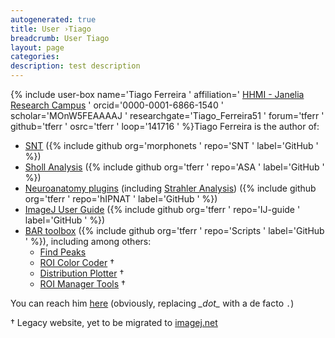```yaml
---
autogenerated: true
title: User ›Tiago
breadcrumb: User Tiago
layout: page
categories: 
description: test description
---
```


{% include user-box name='Tiago Ferreira ' affiliation=' [HHMI - Janelia Research Campus](https://www.janelia.org/) ' orcid='0000-0001-6866-1540 ' scholar='MOnW5FEAAAAJ ' researchgate='Tiago\_Ferreira51 ' forum='tferr ' github='tferr ' osrc='tferr ' loop='141716 ' %}Tiago Ferreira is the author of:

  - [SNT](SNT "wikilink") ({% include github org='morphonets ' repo='SNT ' label='GitHub ' %})
  - [Sholl Analysis](Sholl_Analysis "wikilink") ({% include github org='tferr ' repo='ASA ' label='GitHub ' %})
  - [Neuroanatomy plugins](Neuroanatomy "wikilink") (including [Strahler Analysis](Strahler_Analysis "wikilink")) ({% include github org='tferr ' repo='hIPNAT ' label='GitHub ' %})
  - [ImageJ User Guide](https://imagej.nih.gov/ij/docs/guide/) ({% include github org='tferr ' repo='IJ-guide ' label='GitHub ' %})
  - [BAR toolbox](BAR "wikilink") ({% include github org='tferr ' repo='Scripts ' label='GitHub ' %}), including among others:
      - [Find Peaks](Find_Peaks "wikilink")
      - [ROI Color Coder](https://imagejdocu.tudor.lu/doku.php?id=macro:roi_color_coder) †
      - [Distribution Plotter](https://imagejdocu.tudor.lu/doku.php?id=macro:distribution_plotter) †
      - [ROI Manager Tools](https://imagej.nih.gov/ij/plugins/roi-manager-tools/) †

You can reach him [here](mailto_tiago_dot_tferr_at_gmail_dot_com) (obviously, replacing *\_dot\_* with a de facto `.`)

† Legacy website, yet to be migrated to [imagej.net](Home "wikilink")
